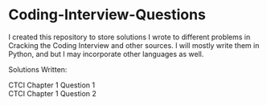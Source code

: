 # Coding-Interview-Questions

I created this repository to store solutions I wrote to different problems in Cracking the Coding Interview and other sources. I will mostly write them in Python, and but I may incorporate other languages as well. 

Solutions Written: 

CTCI Chapter 1 Question 1  <br />
CTCI Chapter 1 Question 2

